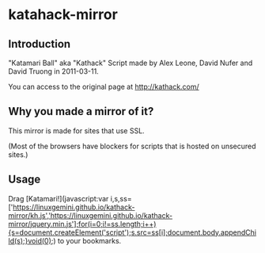 katahack-mirror
=========================

Introduction
--------
"Katamari Ball" aka "Kathack" Script made by Alex Leone, David Nufer and David Truong in 2011-03-11.

You can access to the original page at http://kathack.com/

Why you made a mirror of it?
--------
This mirror is made for sites that use SSL.

(Most of the browsers have blockers for scripts that is hosted on unsecured sites.)

Usage
--------
Drag [Katamari!](javascript:var i,s,ss=['https://linuxgemini.github.io/kathack-mirror/kh.js','https://linuxgemini.github.io/kathack-mirror/jquery.min.js'];for(i=0;i!=ss.length;i++){s=document.createElement('script');s.src=ss[i];document.body.appendChild(s);}void(0);) to your bookmarks.

